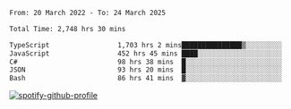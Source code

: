 <!--START_SECTION:waka-->

```txt
From: 20 March 2022 - To: 24 March 2025

Total Time: 2,748 hrs 30 mins

TypeScript                 1,703 hrs 2 mins███████████████▒░░░░░░░░░   61.96 %
JavaScript                 452 hrs 45 mins ████░░░░░░░░░░░░░░░░░░░░░   16.47 %
C#                         98 hrs 38 mins  █░░░░░░░░░░░░░░░░░░░░░░░░   03.59 %
JSON                       93 hrs 20 mins  █░░░░░░░░░░░░░░░░░░░░░░░░   03.40 %
Bash                       86 hrs 41 mins  ▓░░░░░░░░░░░░░░░░░░░░░░░░   03.15 %
```

<!--END_SECTION:waka-->
[![spotify-github-profile](https://spotify-github-profile.vercel.app/api/view?uid=c00zprrvy9xiloa9qnco3hmng&cover_image=true&theme=novatorem&show_offline=false&background_color=121212&bar_color=53b14f&bar_color_cover=false)](https://spotify-github-profile.vercel.app/api/view?uid=c00zprrvy9xiloa9qnco3hmng&redirect=true)



